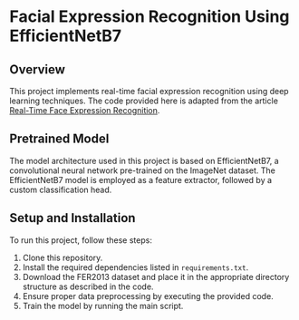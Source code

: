 # Facial Expression Recognition Using EfficientNetB7

## Overview
This project implements real-time facial expression recognition using deep learning techniques. The code provided here is adapted from the article [Real-Time Face Expression Recognition](https://medium.com/@dana.fatadilla123/real-time-face-expression-recognition-b2214b6cdfb9).

## Pretrained Model
The model architecture used in this project is based on EfficientNetB7, a convolutional neural network pre-trained on the ImageNet dataset. The EfficientNetB7 model is employed as a feature extractor, followed by a custom classification head.

## Setup and Installation
To run this project, follow these steps:

1. Clone this repository.
2. Install the required dependencies listed in `requirements.txt`.
3. Download the FER2013 dataset and place it in the appropriate directory structure as described in the code.
4. Ensure proper data preprocessing by executing the provided code.
5. Train the model by running the main script.


